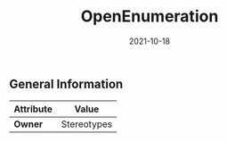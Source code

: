 ﻿---
title: OpenEnumeration
toc: false
type: specs
date: "2021-10-18"
draft: false
specification: VEC
version: 1.2.1
documentType: "Recommendation"
elementType: Class
classes:
  - OpenEnumeration
menu_name: vec-1.2.1
---


## General Information

| Attribute               | Value |
|-------------------------|-------|
| **Owner**               | Stereotypes |
